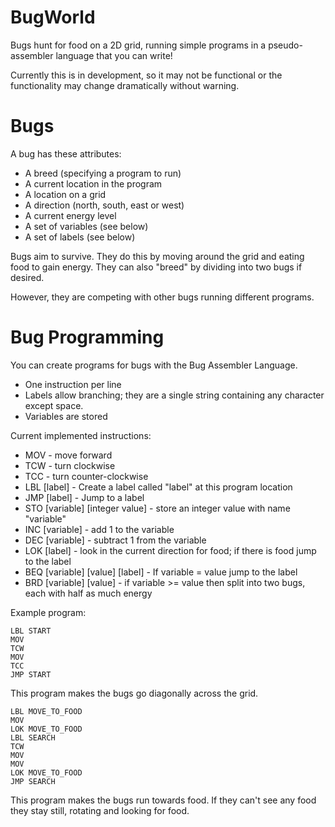 BugWorld
========

Bugs hunt for food on a 2D grid, running simple programs in a pseudo-assembler language that you can write!

Currently this is in development, so it may not be functional or the functionality may change dramatically without warning.

Bugs
====
A bug has these attributes:
* A breed (specifying a program to run)
* A current location in the program
* A location on a grid
* A direction (north, south, east or west)
* A current energy level
* A set of variables (see below)
* A set of labels (see below)

Bugs aim to survive. They do this by moving around the grid and eating food to gain energy. They can also "breed" by dividing into two bugs if desired. 

However, they are competing with other bugs running different programs.

Bug Programming
===============

You can create programs for bugs with the Bug Assembler Language. 
* One instruction per line
* Labels allow branching; they are a single string containing any character except space.
* Variables are stored

Current implemented instructions:
* MOV - move forward
* TCW - turn clockwise
* TCC - turn counter-clockwise
* LBL [label] - Create a label called "label" at this program location
* JMP [label] - Jump to a label
* STO [variable] [integer value] - store an integer value with name "variable"
* INC [variable] - add 1 to the variable
* DEC [variable] - subtract 1 from the variable
* LOK [label] - look in the current direction for food; if there is food jump to the label
* BEQ [variable] [value] [label] - If variable = value jump to the label
* BRD [variable] [value] - if variable >= value then split into two bugs, each with half as much energy

Example program:

    LBL START
    MOV
    TCW
    MOV
    TCC
    JMP START

This program makes the bugs go diagonally across the grid. 

    LBL MOVE_TO_FOOD
    MOV
    LOK MOVE_TO_FOOD
    LBL SEARCH
    TCW
    MOV
    MOV
    LOK MOVE_TO_FOOD
    JMP SEARCH

This program makes the bugs run towards food. If they can't see any food they stay still, rotating and looking for food. 
